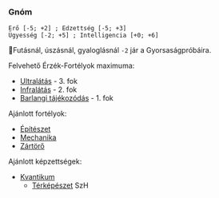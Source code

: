### Gnóm

```
Erő [-5; +2] ; Edzettség [-5; +3]
Ügyesség [-2; +5] ; Intelligencia [+0; +6]
```

🔆Futásnál, úszásnál, gyaloglásnál `-2` jár a Gyorsaságpróbáira.

Felvehető Érzék-Fortélyok maximuma:
- [Ultralátás](fortelyok.erzekek/fejlett_szaglas.md) - 3. fok
- [Infralátás](fortelyok.erzekek/infralatas.md) - 2. fok
- [Barlangi tájékozódás](fortelyok.erzekek/barlangi_tajekozodas.md) - 1. fok

Ajánlott fortélyok:
- [Építészet](fortelyok.altalanos/epiteszet.md)
- [Mechanika](fortelyok.altalanos/mechanika.md)
- [Zártörő](fortelyok.altalanos/zartoro.md)

Ajánlott képzettségek:
- [Kvantikum](kepzettsegek.szekunder/kvantikum.md)
    - [Térképészet](hatterek.szabad/terkepeszet.md) SzH

<br />
